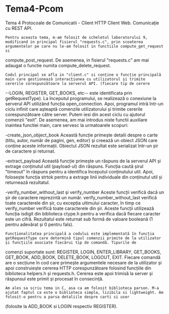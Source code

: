 # Tema4-Pcom
Tema 4 Protocoale de Comunicatii - Client HTTP
Client Web. Comunicaţie cu REST API.

	Pentru aceasta tema, m-am folosit de scheletul laboratorului 9, modificand in principal fisierul "requests.c", prin scoaterea argumentelor pe care nu le-am folosit in functiile compute_get_request si 
compute_post_request. De asemenea, in fisierul "requests.c" am mai adaugat o functie numita compute_delete_request.

	Codul principal se afla in "client.c" si conține o funcție principală main care gestionează interacțiunea cu utilizatorul și trimite cererile corespunzătoare la serverul API. (fiecare tip de cerere 
--LOGIN, REGISTER, GET_BOOKS, etc-- este identificata prin getRequestType). 
	La începutul programului, se realizează o conexiune la serverul API utilizând funcția open_connection. Apoi, programul intră într-un ciclu infinit care așteaptă comenzile utilizatorului și trimite cererile 
corespunzătoare către server. Putem iesi din acest ciclu cu ajutorul comenzii "exit".
	De asemenea, am mai introdus niste functii auxiliare inaintea functiei main, care servesc la urmatoarele scopuri:

-create_json_object_book
	Această funcție primește detalii despre o carte (titlu, autor, număr de pagini, gen, editor) și creează un obiect JSON care conține aceste informații. Obiectul JSON rezultat este serializat într-un 
	șir de caractere și returnat.

-extract_payload
	Această funcție primește un răspuns de la serverul API și extrage conținutul util (payload-ul) din răspuns. Funcția caută șirul "timeout" în răspuns pentru a identifica începutul conținutului util.
	Apoi, folosește funcția strtok pentru a extrage linii individuale din conținutul util și returnează rezultatul.

-verify_number_without_last și verify_number
	Aceste funcții verifică dacă un șir de caractere reprezintă un număr. verify_number_without_last verifică toate caracterele din șir, cu excepția ultimului caracter, în timp ce verify_number verifică 
	toate caracterele din șir. Aceste funcții utilizează funcția isdigit din biblioteca ctype.h pentru a verifica dacă fiecare caracter este un cifră. Rezultatul este returnat sub formă de valoare booleană 
	(1 pentru adevărat și 0 pentru fals).


	Funcționalitatea principală a codului este implementată în funcția getRequestType care determină tipul comenzii primite de la utilizator și funcțiile asociate fiecărui tip de comandă. Tipurile de 
comenzi suportate sunt: REGISTER, LOGIN, ENTER_LIBRARY, GET_BOOKS, GET_BOOK, ADD_BOOK, DELETE_BOOK, LOGOUT, EXIT.
	Fiecare comandă are o secțiune în cod care primește argumentele necesare de la utilizator și apoi construiește cererea HTTP corespunzătoare folosind funcțiile din biblioteca helpers.h și requests.h.
Cererea este apoi trimisă la server și răspunsul este primit și procesat în consecință.

	Am ales sa scriu tema in C, asa ca am folosit biblioteca parson. M-a ajutat faptul ca este o biblioteca simpla, lizibila si lightweight. Am folosit-o pentru a parsa detaliile despre carti si user 
(folosite la ADD_BOOK si LOGIN respectiv REGISTER).
